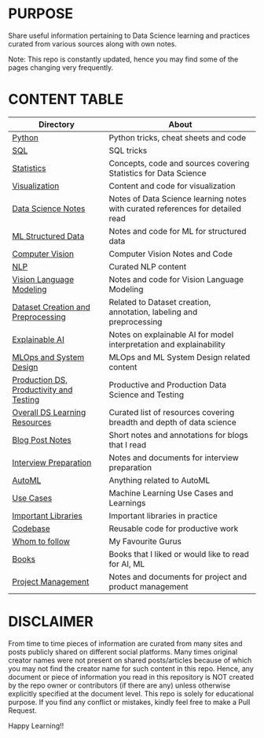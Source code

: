 # PURPOSE #

Share useful information pertaining to Data Science learning and practices curated from various sources along with own notes.

Note: This repo is constantly updated, hence you may find some of the pages changing very frequently.

# CONTENT TABLE #

| Directory   | About      |
|----------|-------------|
| [Python](/Python/) | Python tricks, cheat sheets and code |
| [SQL](/SQL/) | SQL tricks |
| [Statistics](/Statistics/) | Concepts, code and sources covering Statistics for Data Science |
| [Visualization](/Visualization/) | Content and code for visualization | 
| [Data Science Notes](/Data_Science_Notes/) | Notes of Data Science learning notes with curated references for detailed read |
| [ML Structured Data](/ML_Structured_Data/) | Notes and code for ML for structured data |
| [Computer Vision](/Computer_Vision/) | Computer Vision Notes and Code |
| [NLP](/NLP/) | Curated NLP content |
| [Vision Language Modeling](/Vision_Language_Modeling/) | Notes and code for Vision Language Modeling |
| [Dataset Creation and Preprocessing](/Dataset_Creation_and_Preprocessing/) | Related to Dataset creation, annotation, labeling and preprocessing |
| [Explainable AI](/Explainable_AI/) | Notes on explainable AI for model interpretation and explainability |
| [MLOps and System Design](/MLOps_and_System_Design/) | MLOps and ML System Design related content |
| [Production DS, Productivity and Testing](/Production_DS_Productivity_and_Testing/) | Productive and Production Data Science and Testing |
| [Overall DS Learning Resources](/Overall_DS_Learning_Sources/) | Curated list of resources covering breadth and depth of data science |
| [Blog Post Notes](/BlogPost_Notes/) | Short notes and annotations for blogs that I read |
| [Interview Preparation](/Interview_Preparation/) | Notes and documents for interview preparation |
| [AutoML](/AutoML/) | Anything related to AutoML |
| [Use Cases](/Use_Cases/) | Machine Learning Use Cases and Learnings |
| [Important Libraries](https://github.com/BPrasad123/Codebase/tree/main/Libraries) | Important libraries in practice |
| [Codebase](https://github.com/BPrasad123/Codebase) | Reusable code for productive work |
| [Whom to follow](/Whom_to_follow/) | My Favourite Gurus |
| [Books](/Books/) | Books that I liked or would like to read for AI, ML|
| [Project Management](/ProjectManagement/) | Notes and documents for project and product management |

# DISCLAIMER #
From time to time pieces of information are curated from many sites and posts publicly shared on different social platforms. Many times original creator names were not present on shared posts/articles because of which you may not find the creator name for such content in this repo. Hence, any document or piece of information you read in this repository is NOT created by the repo owner or contributors (if there are any) unless otherwise explicitly specified at the document level. This repo is solely for educational purpose. If you find any conflict or mistakes, kindly feel free to make a Pull Request.

Happy Learning!!